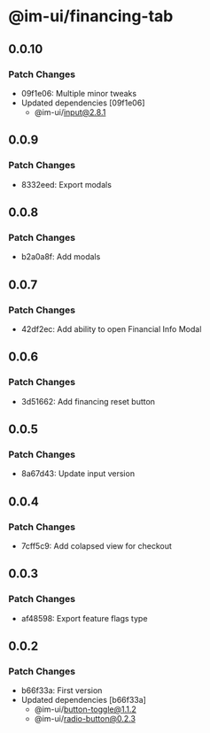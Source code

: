 # @im-ui/financing-tab

## 0.0.10

### Patch Changes

- 09f1e06: Multiple minor tweaks
- Updated dependencies [09f1e06]
  - @im-ui/input@2.8.1

## 0.0.9

### Patch Changes

- 8332eed: Export modals

## 0.0.8

### Patch Changes

- b2a0a8f: Add modals

## 0.0.7

### Patch Changes

- 42df2ec: Add ability to open Financial Info Modal

## 0.0.6

### Patch Changes

- 3d51662: Add financing reset button

## 0.0.5

### Patch Changes

- 8a67d43: Update input version

## 0.0.4

### Patch Changes

- 7cff5c9: Add colapsed view for checkout

## 0.0.3

### Patch Changes

- af48598: Export feature flags type

## 0.0.2

### Patch Changes

- b66f33a: First version
- Updated dependencies [b66f33a]
  - @im-ui/button-toggle@1.1.2
  - @im-ui/radio-button@0.2.3
